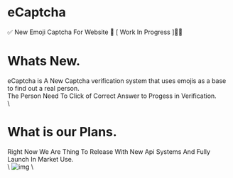 # eCaptcha
✅ New Emoji Captcha For Website 🥳 [ Work In Progress ]👷‍♂️

# Whats New.
eCaptcha is A New Captcha verification system that uses emojis as a base to find out a real person.\
The Person Need To Click of Correct Answer to Progess in Verification.\
\\
# What is our Plans.
Right Now We Are Thing To Release With New Api Systems And Fully Launch In Market Use.\
\\
![img](https://cdn.discordapp.com/attachments/881041463834714122/882865855795458098/unknown.png) \
